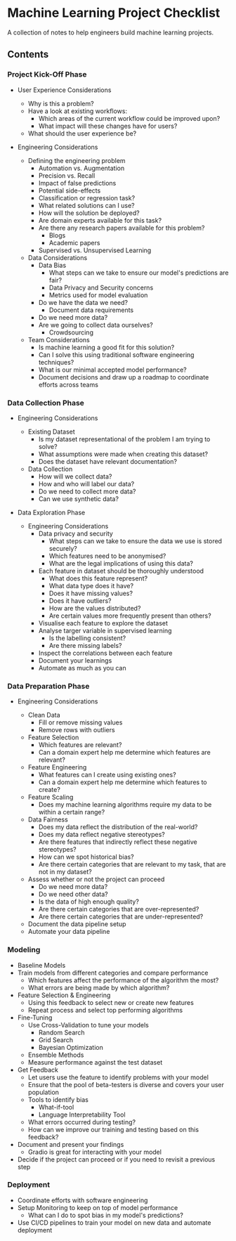 # Machine Learning Project Checklist

A collection of notes to help engineers build machine learning projects.

## Contents

### Project Kick-Off Phase

- User Experience Considerations

  - Why is this a problem?
  - Have a look at existing workflows:
    - Which areas of the current workflow could be improved upon?
    - What impact will these changes have for users?
  - What should the user experience be?

- Engineering Considerations
  - Defining the engineering problem
    - Automation vs. Augmentation
    - Precision vs. Recall
    - Impact of false predictions
    - Potential side-effects
    - Classification or regression task?
    - What related solutions can I use?
    - How will the solution be deployed?
    - Are domain experts available for this task?
    - Are there any research papers available for this problem?
      - Blogs
      - Academic papers
    - Supervised vs. Unsupervised Learning
  - Data Considerations
    - Data Bias
      - What steps can we take to ensure our model's predictions are fair?
      - Data Privacy and Security concerns
      - Metrics used for model evaluation
    - Do we have the data we need?
      - Document data requirements
    - Do we need more data?
    - Are we going to collect data ourselves?
      - Crowdsourcing
  - Team Considerations
    - Is machine learning a good fit for this solution?
    - Can I solve this using traditional software engineering techniques?
    - What is our minimal accepted model performance?
    - Document decisions and draw up a roadmap to coordinate efforts across teams

### Data Collection Phase

- Engineering Considerations

  - Existing Dataset
    - Is my dataset representational of the problem I am trying to solve?
    - What assumptions were made when creating this dataset?
    - Does the dataset have relevant documentation?
  - Data Collection
    - How will we collect data?
    - How and who will label our data?
    - Do we need to collect more data?
    - Can we use synthetic data?

- Data Exploration Phase

  - Engineering Considerations
    - Data privacy and security
      - What steps can we take to ensure the data we use is stored securely?
      - Which features need to be anonymised?
      - What are the legal implications of using this data?
    - Each feature in dataset should be thoroughly understood
      - What does this feature represent?
      - What data type does it have?
      - Does it have missing values?
      - Does it have outliers?
      - How are the values distributed?
      - Are certain values more frequently present than others?
    - Visualise each feature to explore the dataset
    - Analyse targer variable in supervised learning
      - Is the labelling consistent?
      - Are there missing labels?
    - Inspect the correlations between each feature
    - Document your learnings
    - Automate as much as you can

### Data Preparation Phase

- Engineering Considerations

  - Clean Data
    - Fill or remove missing values
    - Remove rows with outliers
  - Feature Selection
    - Which features are relevant?
    - Can a domain expert help me determine which features are relevant?
  - Feature Engineering
    - What features can I create using existing ones?
    - Can a domain expert help me determine which features to create?
  - Feature Scaling
    - Does my machine learning algorithms require my data to be within a certain range?
  - Data Fairness
    - Does my data reflect the distribution of the real-world?
    - Does my data reflect negative stereotypes?
    - Are there features that indirectly reflect these negative stereotypes?
    - How can we spot historical bias?
    - Are there certain categories that are relevant to my task, that are not in my dataset?
  - Assess whether or not the project can proceed
    - Do we need more data?
    - Do we need other data?
    - Is the data of high enough quality?
    - Are there certain categories that are over-represented?
    - Are there certain categories that are under-represented?
  - Document the data pipeline setup
  - Automate your data pipeline

### Modeling

- Baseline Models
- Train models from different categories and compare performance
  - Which features affect the performance of the algorithm the most?
  - What errors are being made by which algorithm?
- Feature Selection & Engineering
  - Using this feedback to select new or create new features
  - Repeat process and select top performing algorithms
- Fine-Tuning
  - Use Cross-Validation to tune your models
    - Random Search
    - Grid Search
    - Bayesian Optimization
  - Ensemble Methods
  - Measure performance against the test dataset
- Get Feedback
  - Let users use the feature to identify problems with your model
  - Ensure that the pool of beta-testers is diverse and covers your user population
  - Tools to identify bias
    - What-if-tool
    - Language Interpretability Tool
  - What errors occurred during testing?
  - How can we improve our training and testing based on this feedback?
- Document and present your findings
  - Gradio is great for interacting with your model
- Decide if the project can proceed or if you need to revisit a previous step

### Deployment

- Coordinate efforts with software engineering
- Setup Monitoring to keep on top of model performance
  - What can I do to spot bias in my model's predictions?
- Use CI/CD pipelines to train your model on new data and automate deployment

